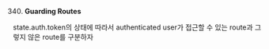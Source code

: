 340. **Guarding Routes**

state.auth.token의 상태에 따라서 authenticated user가 접근할 수 있는 route과 그렇지 않은 route를 구분하자
